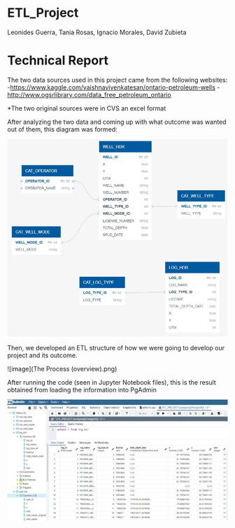 # ETL_Project
Leonides Guerra, Tania Rosas, Ignacio Morales,  David Zubieta

# Technical Report

The two data sources used in this project came from the following websites:
-https://www.kaggle.com/vaishnavivenkatesan/ontario-petroleum-wells
-http://www.ogsrlibrary.com/data_free_petroleum_ontario

*The two original sources were in CVS an excel format

After analyzing the two data and coming up with what outcome was wanted out of them, this diagram was formed:
  
![image](DB_Model.jpg)


Then, we developed an ETL structure of how we were going to develop our project and its outcome.

![image](The Process (overview).png)

After running the code (seen in Jupyter Notebook files), this is the result obtained from loading the information into PgAdmin

![image](DB_Logs.jpg)
